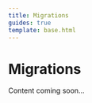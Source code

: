 ```yaml
---
title: Migrations
guides: true
template: base.html
---
```


# Migrations

Content coming soon&hellip;
